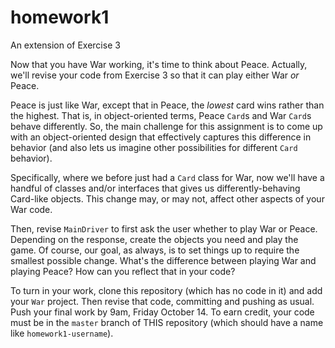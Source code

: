 # homework1
An extension of Exercise 3

Now that you have War working, it's time to think about Peace. Actually, we'll revise your code from Exercise 3 so that it can play either War *or* Peace. 

Peace is just like War, except that in Peace, the *lowest* card wins rather than the highest. That is, in object-oriented terms, Peace `Card`s and War `Card`s behave differently. So, the main challenge for this assignment is to come up with an object-oriented design that effectively captures this difference in behavior (and also lets us imagine other possibilities for different `Card` behavior). 

Specifically, where we before just had a `Card` class for War, now we'll have a handful of classes and/or interfaces that gives us differently-behaving Card-like objects. This change may, or may not, affect other aspects of your War code.

Then, revise `MainDriver` to first ask the user whether to play War or Peace. Depending on the response, create the objects you need and play the game. Of course, our goal, as always, is to set things up to require the smallest possible change. What's the difference between playing War and playing Peace? How can you reflect that in your code?

To turn in your work, clone this repository (which has no code in it) and add your `War` project. Then revise that code, committing and pushing as usual. Push your final work by 9am, Friday October 14. To earn credit, your code must be in the `master` branch of THIS repository (which should have a name like `homework1-username`).
